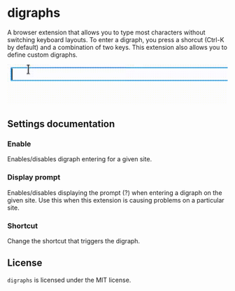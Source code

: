 # digraphs
A browser extension that allows you to type most characters without switching keyboard layouts.
To enter a digraph, you press a shorcut (Ctrl-K by default) and a combination of two keys.
This extension also allows you to define custom digraphs.

![Video](digraphs-showcase.gif)

## Settings documentation

### Enable
Enables/disables digraph entering for a given site.
### Display prompt
Enables/disables displaying the prompt (?) when entering a digraph on the given site.
Use this when this extension is causing problems on a particular site.
### Shortcut
Change the shortcut that triggers the digraph.

## License
`digraphs` is licensed under the MIT license.
